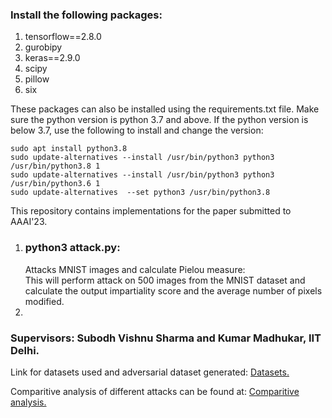 <h3>Install the following packages:</h3>
<ol>
  <li>tensorflow==2.8.0</li>
  <li>gurobipy</li>
  <li>keras==2.9.0</li>
  <li>scipy</li>
  <li>pillow</li>
  <li>six</li>
</ol>

These packages can also be installed using the requirements.txt file.
Make sure the python version is python 3.7 and above. If the python version is below 3.7, use the following to install and change the version:

    sudo apt install python3.8
    sudo update-alternatives --install /usr/bin/python3 python3 /usr/bin/python3.8 1
    sudo update-alternatives --install /usr/bin/python3 python3 /usr/bin/python3.6 1
    sudo update-alternatives  --set python3 /usr/bin/python3.8

This repository contains implementations for the paper submitted to AAAI'23. 


<ol>
  <li><h3>python3 attack.py:</h3> Attacks MNIST images and calculate Pielou measure: 
      </br>This will perform attack on 500 images from the MNIST dataset and calculate the output impartiality score and the average number of pixels modified.</li>
  <li>
</ol>
<h3>Supervisors: Subodh Vishnu Sharma and Kumar Madhukar, IIT Delhi.</h3>

Link for datasets used and adversarial dataset generated: [Datasets.](https://drive.google.com/drive/folders/1ZUmj_j5fvPiEDmmdNx2QT6gpzIgGubt8?usp=sharing)

Comparitive analysis of different attacks can be found at: [Comparitive analysis.](https://docs.google.com/spreadsheets/d/1sjgXiB_wOy-A0DOaev2TLBRVxU05cY_G9p3KHFTPoRo/edit#gid=0)
